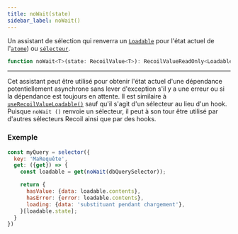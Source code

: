 ```yaml
---
title: noWait(state)
sidebar_label: noWait()
---
```


Un assistant de sélection qui renverra un [`Loadable`](/docs_FR-fr/api-reference/core/Loadable) pour l'état actuel de l'[`atome`](/docs_FR-fr/api-reference/core/atom)) ou [ `sélecteur`](/docs_FR-fr/api-reference/core/selector).

```jsx
function noWait<T>(state: RecoilValue<T>): RecoilValueReadOnly<Loadable<T>>
```

---

Cet assistant peut être utilisé pour obtenir l'état actuel d'une dépendance potentiellement asynchrone sans lever d'exception s'il y a une erreur ou si la dépendance est toujours en attente. Il est similaire à [`useRecoilValueLoadable()`](/docs_FR-fr/api-reference/core/useRecoilValueLoadable) sauf qu'il s'agit d'un sélecteur au lieu d'un hook. Puisque `noWait ()` renvoie un sélecteur, il peut à son tour être utilisé par d'autres sélecteurs Recoil ainsi que par des hooks.

### Exemple

```jsx
const myQuery = selector({
  key: 'MaRequête',
  get: ({get}) => {
    const loadable = get(noWait(dbQuerySelector));

    return {
      hasValue: {data: loadable.contents},
      hasError: {error: loadable.contents},
      loading: {data: 'substituant pendant chargement'},
    }[loadable.state];
  }
})

```
